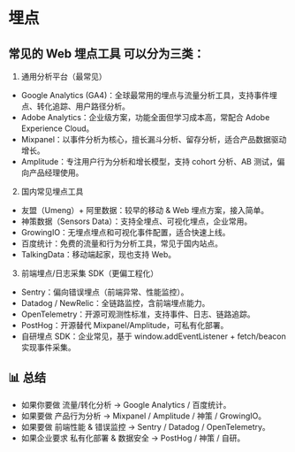 # 埋点

## 常见的 Web 埋点工具 可以分为三类：

1. 通用分析平台（最常见）

- Google Analytics (GA4)：全球最常用的埋点与流量分析工具，支持事件埋点、转化追踪、用户路径分析。
- Adobe Analytics：企业级方案，功能全面但学习成本高，常配合 Adobe Experience Cloud。
- Mixpanel：以事件分析为核心，擅长漏斗分析、留存分析，适合产品数据驱动增长。
- Amplitude：专注用户行为分析和增长模型，支持 cohort 分析、AB 测试，偏向产品经理使用。

2. 国内常见埋点工具

- 友盟（Umeng）+ 阿里数据：较早的移动 & Web 埋点方案，接入简单。
- 神策数据（Sensors Data）：支持全埋点、可视化埋点，企业常用。
- GrowingIO：无埋点埋点和可视化事件配置，适合快速上线。
- 百度统计：免费的流量和行为分析工具，常见于国内站点。
- TalkingData：移动端起家，现也支持 Web。

3. 前端埋点/日志采集 SDK（更偏工程化）

- Sentry：偏向错误埋点（前端异常、性能监控）。
- Datadog / NewRelic：全链路监控，含前端埋点能力。
- OpenTelemetry：开源可观测性标准，支持事件、日志、链路追踪。
- PostHog：开源替代 Mixpanel/Amplitude，可私有化部署。
- 自研埋点 SDK：企业常见，基于 window.addEventListener + fetch/beacon 实现事件采集。

## 📊 总结

- 如果你要做 流量/转化分析 → Google Analytics / 百度统计。
- 如果要做 产品行为分析 → Mixpanel / Amplitude / 神策 / GrowingIO。
- 如果要做 前端性能 & 错误监控 → Sentry / Datadog / OpenTelemetry。
- 如果企业要求 私有化部署 & 数据安全 → PostHog / 神策 / 自研。
